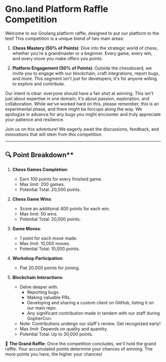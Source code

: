 # Gno.land Platform Raffle Competition

Welcome to our Gnolang platform raffle, designed to put our platform to the test!
This competition is a unique blend of two main areas:

1. **Chess Mastery (50% of Points)**:
Dive into the strategic world of chess, whether you're a grandmaster or a beginner.
Every game, every win, and every move you make offers you points.

3. **Platform Engagement (50% of Points)**:
Outside the chessboard, we invite you to engage with our blockchain, craft integrations, report bugs, and more.
This segment isn't just for developers; it's for anyone willing to explore and contribute.

Our intent is clear: everyone should have a fair shot at winning.
This isn't just about expertise in one domain; it's about passion, exploration, and collaboration.
While we've worked hard on this, please remember, this is an experimental phase, and there might be hiccups along the way.
We apologize in advance for any bugs you might encounter and truly appreciate your patience and resilience. 

Join us on this adventure! We eagerly await the discussions, feedback, and innovations that will stem from this competition.

---

## 🔍 Point Breakdown**

1. **Chess Games Completion**: 
   - Earn 100 points for every finished game.
   - Max limit: 200 games.
   - Potential Total: 20,000 points.

2. **Chess Game Wins**: 
   - Score an additional 400 points for each win.
   - Max limit: 50 wins.
   - Potential Total: 20,000 points.

3. **Game Moves**: 
   - 1 point for each move made.
   - Max limit: 10,000 moves.
   - Potential Total: 10,000 points.

4. **Workshop Participation**: 
   - Flat 20,000 points for joining.

5. **Blockchain Interactions**: 
   - Delve deeper with:
      - Reporting bugs.
      - Making valuable PRs.
      - Developing and sharing a custom client on GitHub, listing it on our main repo.
      - Any significant contribution made in tandem with our staff during GopherCon.
   - Note: Contributions undergo our staff's review. Get recognized early!
   - Max limit: Depends on quality and quantity.
   - Potential Total: Up to 30,000 points.

🎉 **The Grand Raffle**:
Once the competition concludes, we'll hold the grand raffle.
Your accumulated points determine your chances of winning.
The more points you have, the higher your chances!
